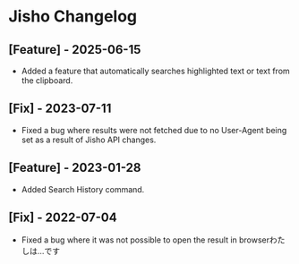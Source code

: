 # Jisho Changelog

## [Feature] - 2025-06-15

- Added a feature that automatically searches highlighted text or text from the clipboard.


## [Fix] - 2023-07-11

- Fixed a bug where results were not fetched due to no User-Agent being set as a result of Jisho API changes.

## [Feature] - 2023-01-28

- Added Search History command.

## [Fix] - 2022-07-04

- Fixed a bug where it was not possible to open the result in browserわたしは…です
